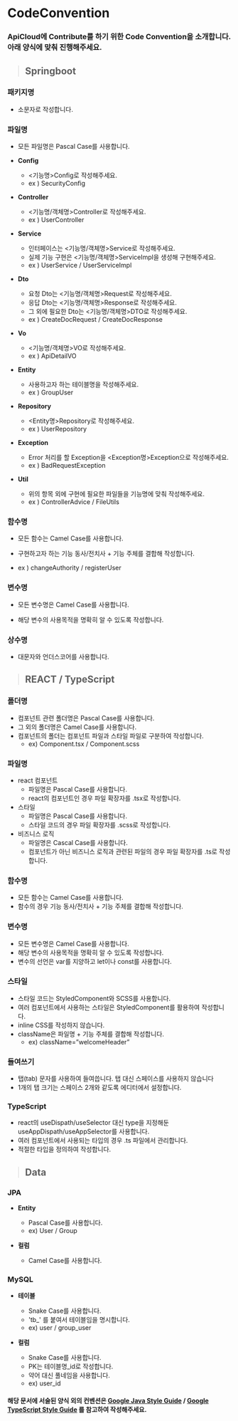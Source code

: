 # CodeConvention

### ApiCloud에 Contribute를 하기 위한 Code Convention을 소개합니다. 아래 양식에 맞춰 진행해주세요.

> ## Springboot

### 패키지명

- 소문자로 작성합니다.

### 파일명

- 모든 파일명은 Pascal Case를 사용합니다.

- **Config**

  - <기능명>Config로 작성해주세요.
  - ex ) SecurityConfig

- **Controller**

  - <기능명/객체명>Controller로 작성해주세요.
  - ex ) UserController

- **Service**

  - 인터페이스는 <기능명/객체명>Service로 작성해주세요.
  - 실제 기능 구현은 <기능명/객체명>ServiceImpl을 생성해 구현해주세요.
  - ex ) UserService / UserServiceImpl

- **Dto**

  - 요청 Dto는 <기능명/객체명>Request로 작성해주세요.
  - 응답 Dto는 <기능명/객체명>Response로 작성해주세요.
  - 그 외에 필요한 Dto는 <기능명/객체명>DTO로 작성해주세요.
  - ex ) CreateDocRequest / CreateDocResponse

- **Vo**

  - <기능명/객체명>VO로 작성해주세요.
  - ex ) ApiDetailVO

- **Entity**

  - 사용하고자 하는 테이블명을 작성해주세요.
  - ex ) GroupUser

- **Repository**

  - <Entity명>Repository로 작성해주세요.
  - ex ) UserRepository

- **Exception**

  - Error 처리를 할 Exception을 <Exception명>Exception으로 작성해주세요.
  - ex ) BadRequestException

- **Util**
  - 위의 항목 외에 구현에 필요한 파일들을 기능명에 맞춰 작성해주세요.
  - ex ) ControllerAdvice / FileUtils

### 함수명

- 모든 함수는 Camel Case를 사용합니다.

- 구현하고자 하는 기능 동사/전치사 + 기능 주체를 결합해 작성합니다.

- ex ) changeAuthority / registerUser

### 변수명

- 모든 변수명은 Camel Case를 사용합니다.

- 해당 변수의 사용목적을 명확히 알 수 있도록 작성합니다.

### 상수명

- 대문자와 언더스코어를 사용합니다.

> ## REACT / TypeScript

### 폴더명

- 컴포넌트 관련 폴더명은 Pascal Case를 사용합니다.
- 그 외의 폴더명은 Camel Case를 사용합니다.
- 컴포넌트의 폴더는 컴포넌트 파일과 스타일 파일로 구분하여 작성합니다.
  - ex) Component.tsx / Component.scss

### 파일명

- react 컴포넌트
  - 파일명은 Pascal Case를 사용합니다.
  - react의 컴포넌트인 경우 파일 확장자를 .tsx로 작성합니다.
- 스타일
  - 파일명은 Pascal Case를 사용합니다.
  - 스타일 코드의 경우 파일 확장자를 .scss로 작성합니다.
- 비즈니스 로직
  - 파일명은 Cascal Case를 사용합니다.
  - 컴포넌트가 아닌 비즈니스 로직과 관련된 파일의 경우 파일 확장자를 .ts로 작성합니다.

### 함수명

- 모든 함수는 Camel Case를 사용합니다.
- 함수의 경우 기능 동사/전치사 + 기능 주체를 결합해 작성합니다.

### 변수명

- 모든 변수명은 Camel Case를 사용합니다.
- 해당 변수의 사용목적을 명확히 알 수 있도록 작성합니다.
- 변수의 선언은 var를 지양하고 let이나 const를 사용합니다.

### 스타일

- 스타일 코드는 StyledComponent와 SCSS를 사용합니다.
- 여러 컴포넌트에서 사용하는 스타일은 StyledComponent를 활용하여 작성합니다.
- inline CSS를 작성하지 않습니다.
- className은 파일명 + 기능 주체를 결합해 작성합니다.
  - ex) className=”welcomeHeader”

### 들여쓰기

- 탭(tab) 문자를 사용하여 들여씁니다. 탭 대신 스페이스를 사용하지 않습니다
- 1개의 탭 크기는 스페이스 2개와 같도록 에디터에서 설정합니다.

### TypeScript

- react의 useDispath/useSelector 대신 type을 지정해둔 useAppDispath/useAppSelector를 사용합니다.
- 여러 컴포넌트에서 사용되는 타입의 경우 .ts 파일에서 관리합니다.
- 적절한 타입을 정의하여 작성합니다.

> ## Data

### JPA

- **Entity**

  - Pascal Case를 사용합니다.
  - ex) User / Group

- **컬럼**
  - Camel Case를 사용합니다.

### MySQL

- **테이블**

  - Snake Case를 사용합니다.
  - 'tb\_' 를 붙여서 테이블임을 명시합니다.
  - ex) user / group_user

- **컬럼**
  - Snake Case를 사용합니다.
  - PK는 테이블명\_id로 작성합니다.
  - 약어 대신 풀네임을 사용합니다.
  - ex) user_id

#### 해당 문서에 서술된 양식 외의 컨벤션은 [Google Java Style Guide](https://google.github.io/styleguide/javaguide.html) / [Google TypeScript Style Guide](https://google.github.io/styleguide/tsguide.html) 를 참고하여 작성해주세요.
